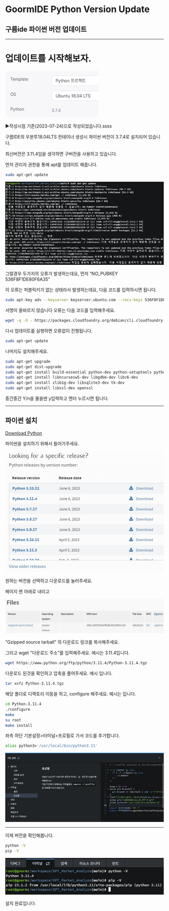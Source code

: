 # GoormIDE Python Version Update

## 구름ide 파이썬 버전 업데이트

---

# 업데이트를 시작해보자.

![setting1.png](./image/setting1.png)

▶작성시점 기준(2023-07-24)으로 작성되었습니다.ssss

구름IDE의 우분투18.04LTS 컨테이너 생성시 파이썬 버전이 3.7.4로 설치되어 있습니다. 

최신버전은 3.11.4임을 생각하면 구버전을 사용하고 있습니다.

먼저 관리자 권한을 통해 apt를 업데이트 해줍니다.

```bash
sudo apt-get update
```

![error.png](./image/error.png)

그럴경우 두가지의 오류가 발생하는데요, 먼저 “NO_PUBKEY 536F8F1DE80F6A35”

이 오류는 퍼블릭키가 없는 상태라서 발생하는데요, 다음 코드를 입력하시면 됩니다.

```bash
sudo apt-key adv --keyserver keyserver.ubuntu.com --recv-keys 536F8F1DE80F6A35
```

서명이 올바르지 않습니다 오류는 다음 코드를 입력해주세요.

```bash
wget -q -O - https://packages.cloudfoundry.org/debian/cli.cloudfoundry.org.key | apt-key add -
```

다시 업데이트를 실행하면 오류없이 진행됩니다.

```bash
sudo apt-get update
```

나머지도 설치해주세요.

```bash
sudo apt-get upgrade
sudo apt-get dist-upgrade 
sudo apt-get install build-essential python-dev python-setuptools python-pip python-smbus  
sudo apt-get install libncursesw5-dev libgdbm-dev libc6-dev  
sudo apt-get install zlib1g-dev libsqlite3-dev tk-dev  
sudo apt-get install libssl-dev openssl  
```

중간중간 Y/n을 물을땐 y입력하고 엔터 누르시면 됩니다.

---

## 파이썬 설치

[Download Python](https://www.python.org/downloads/)

파이썬을 설치하기 위해서 들어가주세요.

![download1.png](./image/download1.png)

원하는 버전을 선택하고 다운로드를 눌러주세요.

페이지 맨 아래로 내리고

![download2.png](./image/download2.png)

“Gzipped source tarball” 의 다운로드 링크를 복사해주세요.

그리고 wget “다운로드 주소”를 입력해주세요. 예시는 3.11.4입니다.

```bash
wget https://www.python.org/ftp/python/3.11.4/Python-3.11.4.tgz
```

다운로드 된것을 확인하고 압축을 풀어주세요. 예시 입니다.

```bash
tar xvfz Python-3.11.4.tgz
```

해당 폴더로 디렉토리 이동을 하고, configure 해주세요. 예시는 입니다.

```bash
cd Python-3.11.4
./configure
make
su root
make install
```

좌측 하단 기본설정>터미널>프로필로 가서 코드를 추가합니다.

```bash
alias python3='/usr/local/bin/python3.11'
```

![setting2.png](./image/setting2.png)

---

이제 버전을 확인해봅니다.

```bash
python -V
pip -V
```

![end.png](./image/end.png)

설치 완료입니다.